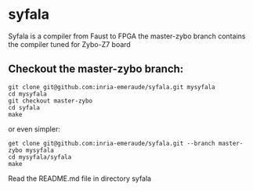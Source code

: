 # syfala
Syfala is a compiler from Faust to FPGA
the master-zybo branch contains the compiler tuned for Zybo-Z7 board

## Checkout the master-zybo branch: 
```
git clone git@github.com:inria-emeraude/syfala.git mysyfala
cd mysyfala
git checkout master-zybo
cd syfala
make
```
or even simpler:
```
get clone git@github.com:inria-emeraude/syfala.git --branch master-zybo mysyfala
cd mysyfala/syfala
make
```

Read the README.md file in directory syfala
